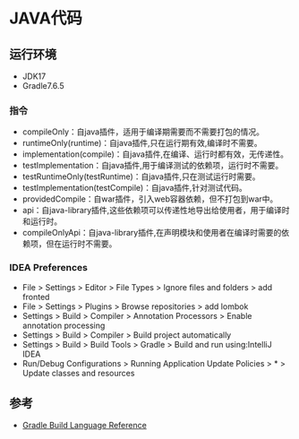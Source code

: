 # JAVA代码

## 运行环境
- JDK17
- Gradle7.6.5

### 指令
- compileOnly：自java插件，适用于编译期需要而不需要打包的情况。
- runtimeOnly(runtime)：自java插件,只在运行期有效,编译时不需要。
- implementation(compile)：自java插件,在编译、运行时都有效，无传递性。
- testImplementation：自java插件,用于编译测试的依赖项，运行时不需要。
- testRuntimeOnly(testRuntime)：自java插件,只在测试运行时需要。
- testImplementation(testCompile)：自java插件,针对测试代码。
- providedCompile：自war插件，引入web容器依赖，但不打包到war中。
- api：自java-library插件,这些依赖项可以传递性地导出给使用者，用于编译时和运行时。
- compileOnlyApi：自java-library插件,在声明模块和使用者在编译时需要的依赖项，但在运行时不需要。


### IDEA Preferences
- File > Settings > Editor > File Types > Ignore files and folders > add fronted
- File > Settings > Plugins > Browse repositories > add lombok
- Settings > Build > Compiler > Annotation Processors > Enable annotation processing
- Settings > Build > Compiler > Build project automatically
- Settings > Build > Build Tools > Gradle > Build and run using:IntelliJ IDEA
- Run/Debug Configurations > Running Application Update Policies > * > Update classes and resources


## 参考
- [Gradle Build Language Reference](https://docs.gradle.org/current/dsl/index.html)

